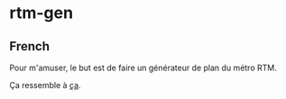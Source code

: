 # rtm-gen

## French

Pour m'amuser, le but est de faire un générateur de plan
du métro RTM.

Ça ressemble à [ça](https://nsa40.casimages.com/img/2019/12/19//191219120051176539.jpg).
